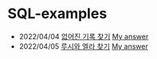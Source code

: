 # SQL-examples
- 2022/04/04 [없어진 기록 찾기](https://programmers.co.kr/learn/courses/30/lessons/59042) [My answer]()
- 2022/04/05 [루시와 엘라 찾기](https://programmers.co.kr/learn/courses/30/lessons/59046) [My answer]()
